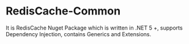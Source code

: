 # RedisCache-Common
It is RedisCache Nuget Package which is written in .NET 5 +, supports Dependency Injection, contains Generics and Extensions.

